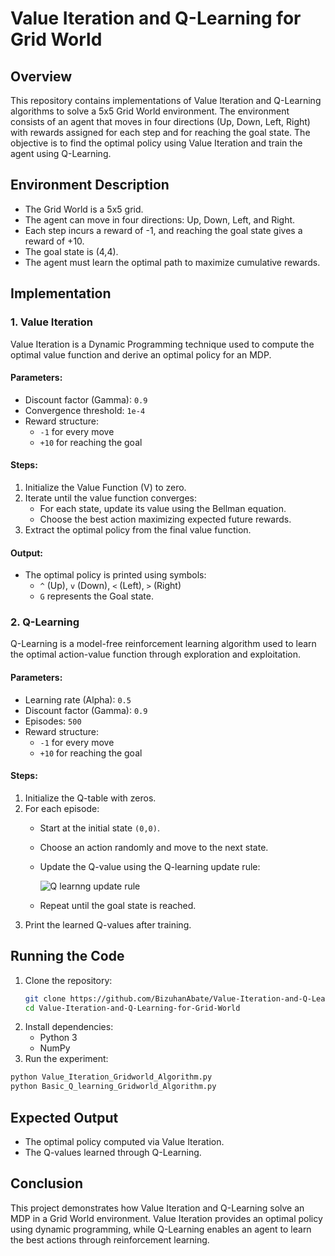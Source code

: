# Value Iteration and Q-Learning for Grid World

## Overview
This repository contains implementations of Value Iteration and Q-Learning algorithms to solve a 5x5 Grid World environment. 
The environment consists of an agent that moves in four directions (Up, Down, Left, Right) with rewards assigned for each step and for reaching the goal state. 
The objective is to find the optimal policy using Value Iteration and train the agent using Q-Learning.

## Environment Description
- The Grid World is a 5x5 grid.
- The agent can move in four directions: Up, Down, Left, and Right.
- Each step incurs a reward of -1, and reaching the goal state gives a reward of +10.
- The goal state is (4,4).
- The agent must learn the optimal path to maximize cumulative rewards.

## Implementation

### 1. Value Iteration
Value Iteration is a Dynamic Programming technique used to compute the optimal value function and derive an optimal policy for an MDP.

#### Parameters:
- Discount factor (Gamma): `0.9`
- Convergence threshold: `1e-4`
- Reward structure:
  - `-1` for every move
  - `+10` for reaching the goal

#### Steps:
1. Initialize the Value Function (V) to zero.
2. Iterate until the value function converges:
   - For each state, update its value using the Bellman equation.
   - Choose the best action maximizing expected future rewards.
3. Extract the optimal policy from the final value function.

#### Output:
- The optimal policy is printed using symbols:
  - `^` (Up), `v` (Down), `<` (Left), `>` (Right)
  - `G` represents the Goal state.

### 2. Q-Learning
Q-Learning is a model-free reinforcement learning algorithm used to learn the optimal action-value function through exploration and exploitation.

#### Parameters:
- Learning rate (Alpha): `0.5`
- Discount factor (Gamma): `0.9`
- Episodes: `500`
- Reward structure:
  - `-1` for every move
  - `+10` for reaching the goal

#### Steps:
1. Initialize the Q-table with zeros.
2. For each episode:
   - Start at the initial state `(0,0)`.
   - Choose an action randomly and move to the next state.
   - Update the Q-value using the Q-learning update rule:
     
     ![Q learnng update rule](https://github.com/user-attachments/assets/c5515a29-69f9-441a-8608-6d0d98839366)

   
   - Repeat until the goal state is reached.
3. Print the learned Q-values after training.

## Running the Code
1. Clone the repository:
   ```bash
   git clone https://github.com/BizuhanAbate/Value-Iteration-and-Q-Learning-for-Grid-World.git
   cd Value-Iteration-and-Q-Learning-for-Grid-World
   ```
2. Install dependencies:
    - Python 3
    - NumPy
3. Run the experiment:
 ```bash
python Value_Iteration_Gridworld_Algorithm.py
python Basic_Q_learning_Gridworld_Algorithm.py
```
## Expected Output
- The optimal policy computed via Value Iteration.
- The Q-values learned through Q-Learning.
## Conclusion
This project demonstrates how Value Iteration and Q-Learning solve an MDP in a Grid World environment. 
Value Iteration provides an optimal policy using dynamic programming, while Q-Learning enables an agent to learn the best actions through reinforcement learning.

